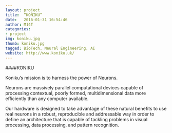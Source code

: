 ```yaml
---
layout: project
title:  “KONIKU”
date:   2016-01-31 16:54:46
author: M14T
categories:
- project
img: koniku.jpg
thumb: koniku.jpg
tagged: BioTech, Neural Engineering, AI
website: http://www.koniku.uk/
---
```

####KONIKU

Koniku’s mission is to harness the power of Neurons.

Neurons are massively parallel computational devices capable of processing contextual, poorly formed, multidimensional data more efficiently than any computer available.

Our hardware is designed to take advantage of these natural benefits to use real neurons in a robust, reproducible and addressable way in order to define an architecture that is capable of tackling problems in visual processing, data processing, and pattern recognition.